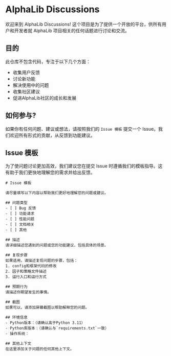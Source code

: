 # AlphaLib Discussions

欢迎来到 AlphaLib Discussions! 这个项目是为了提供一个开放的平台，供所有用户和开发者就 AlphaLib 项目相关的任何话题进行讨论和交流。

## 目的

此仓库不包含代码，专注于以下几个方面：
- 收集用户反馈
- 讨论新功能
- 解决使用中的问题
- 收集社区建议
- 促进AlphaLib社区的成长和发展

## 如何参与?

如果你有任何问题、建议或想法，请按照我们的 `Issue 模板` 提交一个 Issue。我们欢迎所有形式的贡献，从反馈到功能建议。

## Issue 模板

为了使问题讨论更加高效，我们建议您在提交 Issue 时遵循我们的模板指导。这有助于我们更快地理解您的需求并给出反馈。

```
# Issue 模板

请尽量填写以下内容以帮助我们更好地理解您的问题或建议。

## 问题类型
- [ ] Bug 反馈
- [ ] 功能请求
- [ ] 性能问题
- [ ] 文档相关
- [ ] 其他

## 描述
请详细描述您遇到的问题或您的功能建议，包括具体的场景。

## 复现步骤
如果适用，请描述复现问题的步骤，包括：
1. config和框架代码的修改
2. 因子和策略文件描述
3. 运行入口和运行方式

## 预期行为
请描述你期望发生的事情。

## 截图
如果可以，请添加屏幕截图以帮助解释您的问题。

## 环境信息
- Python版本：（请确认高于Python 3.11）
- Python库版本：（请确认与`requirements.txt`一致）
- 操作系统：

## 其他上下文
在这里添加关于问题的任何其他上下文。
```
